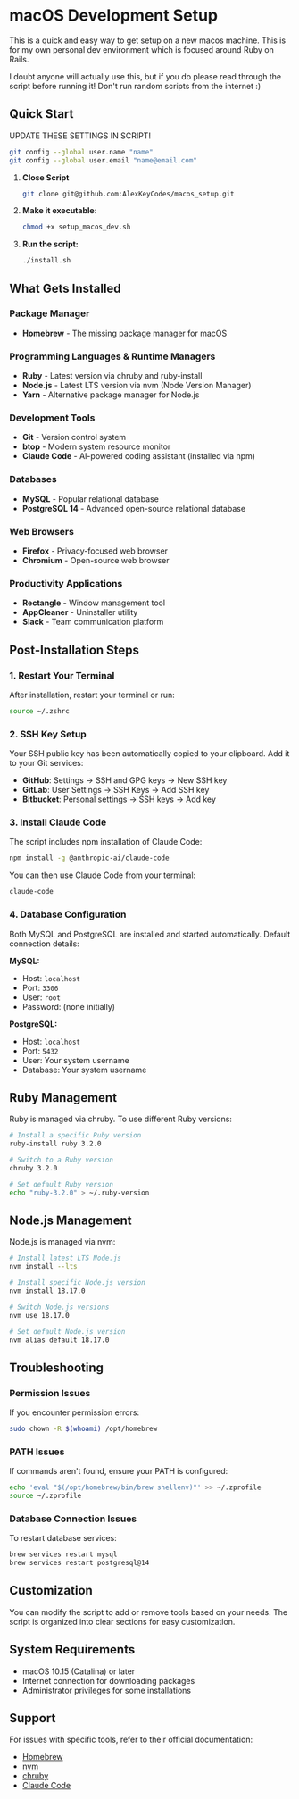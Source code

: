 # macOS Development Setup

This is a quick and easy way to get setup on a new macos machine. This is for my own personal dev environment which is focused around Ruby on Rails.

I doubt anyone will actually use this, but if you do please read through the script before running it! Don't run random scripts from the internet :)

## Quick Start

UPDATE THESE SETTINGS IN SCRIPT!
```bash
git config --global user.name "name"
git config --global user.email "name@email.com"
```

1. **Close Script**
   ```bash
   git clone git@github.com:AlexKeyCodes/macos_setup.git
   ```
2. **Make it executable:**
   ```bash
   chmod +x setup_macos_dev.sh
   ```
3. **Run the script:**
   ```bash
   ./install.sh
   ```

## What Gets Installed

### Package Manager
- **Homebrew** - The missing package manager for macOS

### Programming Languages & Runtime Managers
- **Ruby** - Latest version via chruby and ruby-install
- **Node.js** - Latest LTS version via nvm (Node Version Manager)
- **Yarn** - Alternative package manager for Node.js

### Development Tools
- **Git** - Version control system
- **btop** - Modern system resource monitor
- **Claude Code** - AI-powered coding assistant (installed via npm)

### Databases
- **MySQL** - Popular relational database
- **PostgreSQL 14** - Advanced open-source relational database

### Web Browsers
- **Firefox** - Privacy-focused web browser
- **Chromium** - Open-source web browser

### Productivity Applications
- **Rectangle** - Window management tool
- **AppCleaner** - Uninstaller utility
- **Slack** - Team communication platform

## Post-Installation Steps

### 1. Restart Your Terminal
After installation, restart your terminal or run:
```bash
source ~/.zshrc
```

### 2. SSH Key Setup
Your SSH public key has been automatically copied to your clipboard. Add it to your Git services:

- **GitHub**: Settings → SSH and GPG keys → New SSH key
- **GitLab**: User Settings → SSH Keys → Add SSH key
- **Bitbucket**: Personal settings → SSH keys → Add key

### 3. Install Claude Code
The script includes npm installation of Claude Code:
```bash
npm install -g @anthropic-ai/claude-code
```

You can then use Claude Code from your terminal:
```bash
claude-code
```

### 4. Database Configuration
Both MySQL and PostgreSQL are installed and started automatically. Default connection details:

**MySQL:**
- Host: `localhost`
- Port: `3306`
- User: `root`
- Password: (none initially)

**PostgreSQL:**
- Host: `localhost`
- Port: `5432`
- User: Your system username
- Database: Your system username

## Ruby Management

Ruby is managed via chruby. To use different Ruby versions:

```bash
# Install a specific Ruby version
ruby-install ruby 3.2.0

# Switch to a Ruby version
chruby 3.2.0

# Set default Ruby version
echo "ruby-3.2.0" > ~/.ruby-version
```

## Node.js Management

Node.js is managed via nvm:

```bash
# Install latest LTS Node.js
nvm install --lts

# Install specific Node.js version
nvm install 18.17.0

# Switch Node.js versions
nvm use 18.17.0

# Set default Node.js version
nvm alias default 18.17.0
```

## Troubleshooting

### Permission Issues
If you encounter permission errors:
```bash
sudo chown -R $(whoami) /opt/homebrew
```

### PATH Issues
If commands aren't found, ensure your PATH is configured:
```bash
echo 'eval "$(/opt/homebrew/bin/brew shellenv)"' >> ~/.zprofile
source ~/.zprofile
```

### Database Connection Issues
To restart database services:
```bash
brew services restart mysql
brew services restart postgresql@14
```

## Customization

You can modify the script to add or remove tools based on your needs. The script is organized into clear sections for easy customization.

## System Requirements

- macOS 10.15 (Catalina) or later
- Internet connection for downloading packages
- Administrator privileges for some installations

## Support

For issues with specific tools, refer to their official documentation:
- [Homebrew](https://brew.sh/)
- [nvm](https://github.com/nvm-sh/nvm)
- [chruby](https://github.com/postmodern/chruby)
- [Claude Code](https://github.com/anthropics/claude-code)
